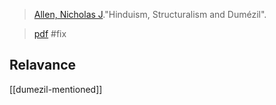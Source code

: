 > [Allen, Nicholas J](allen-n)."Hinduism, Structuralism and Dumézil". 

> [pdf](a/n-allenUNKNOWNc.pdf)
> #fix

## Relavance
[[dumezil-mentioned]]